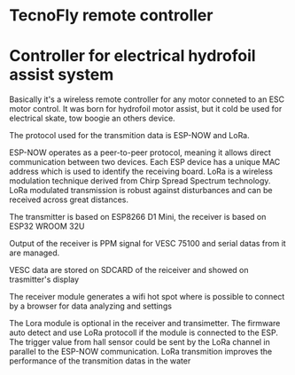 # TecnoFly remote controller

# Controller for electrical hydrofoil assist system

Basically it's a wireless remote controller for any motor conneted to an ESC motor control. It was born for hydrofoil motor assist, but it cold be used for electrical skate, tow boogie an others device.

The protocol used for the transmition data is ESP-NOW and LoRa.

ESP-NOW operates as a peer-to-peer protocol, meaning it allows direct communication between two devices. Each ESP device has a unique MAC address which is used to identify the receiving board. LoRa is a wireless modulation technique derived from Chirp Spread Spectrum technology. LoRa modulated transmission is robust against disturbances and can be received across great distances.

The transmitter is based on ESP8266 D1 Mini, the receiver is based on ESP32 WROOM 32U

Output of the receiver is PPM signal for VESC 75100 and serial datas from it are managed.

VESC data are stored on SDCARD of the reiceiver and showed on trasmitter's display

The receiver module generates a wifi hot spot where is possible to connect by a browser for data analyzing and settings

The Lora module is optional in the receiver and transimetter. The firmware auto detect and use LoRa protocoll if the module is connected to the ESP. The trigger value from hall sensor could be sent by the LoRa channel in parallel to the ESP-NOW communication. LoRa transmition improves the performance of the transmition datas in the water

